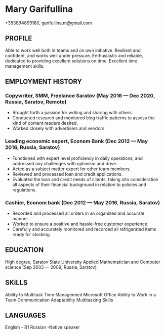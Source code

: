 # Mary Garifullina
[+353894899180](tel:+353894899180), [garifullina.m@gmail.com](mailto:garifullina.m@gmail.com)

## PROFILE

Able to work well both in teams and on own initiative. Resilient and confident, and works well under pressure. Enthusiastic and reliable, dedicated to providing excellent solutions on time. Excellent time management skills.

## EMPLOYMENT HISTORY

### Copywriter, SMM, Freelance Saratov (May 2016 — Dec 2020, Russia, Saratov, Remote)

* Brought forth a passion for writing and sharing with others.
* Conducted research and monitored blog traffic patterns to assess the kind of content readers desired.
* Worked closely with advertisers and vendors.

### Leading economic expert, Econom Bank (Dec 2012 — May 2016, Russia, Saratov)

* Functioned with expert level proficiency in daily operations, and addressed any challenges with optimism and drive.
* Acted as a subject matter expert for other team members.
* Reviewed and processed loan and credit applications.
* Evaluated the loan and credit needs of clients, taking into consideration all aspects of their financial
 background in relation to policies and regulations.
 

### Cashier, Econom bank (Dec 2012 — May 2016, Russia, Saratov)

* Recorded and processed all orders in an organized and accurate manner.
* Worked to ensure a positive and hassle-free customer experience.
* Carefully and accurately monitored and recorded all refrigerated items ready for stocking.

## EDUCATION

High degree, Saratov State University
Applied Mathematician and Computer science (Sep 2003 — 2009, Russia, Saratov)

## SKiLLS

Ability to Multitask Time Management Microsoft Office
Ability to Work in a Team
Communication Adaptability Multitasking Skills

## LANGUAGES

English - B1
Russian -Native speaker
